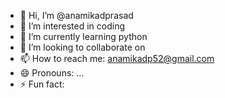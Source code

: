 - 👋 Hi, I’m @anamikadprasad
- 👀 I’m interested in coding
- 🌱 I’m currently learning python
- 💞️ I’m looking to collaborate on 
- 📫 How to reach me: anamikadp52@gmail.com
- 😄 Pronouns: ...
- ⚡ Fun fact: 

<!---
anamikadprasad/anamikadprasad is a ✨ special ✨ repository because its `README.md` (this file) appears on your GitHub profile.
You can click the Preview link to take a look at your changes.
--->
